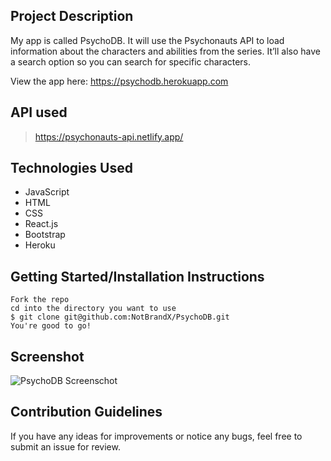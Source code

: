 ## Project Description

My app is called PsychoDB. It will use the Psychonauts API to load information about the characters and abilities from the series. It’ll also have a search option so you can search for specific characters.

View the app here: https://psychodb.herokuapp.com

## API used

> https://psychonauts-api.netlify.app/

## Technologies Used

- JavaScript
- HTML
- CSS
- React.js
- Bootstrap
- Heroku

## Getting Started/Installation Instructions

```
Fork the repo
cd into the directory you want to use
$ git clone git@github.com:NotBrandX/PsychoDB.git
You're good to go!
```

## Screenshot

![PsychoDB Screenschot](https://user-images.githubusercontent.com/56131542/134267860-6ee4b036-075f-45f6-b200-87c8b6abf399.png)

## Contribution Guidelines

If you have any ideas for improvements or notice any bugs, feel free to submit an issue for review.
